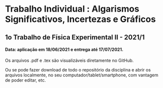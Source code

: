 # Trabalho Individual : Algarismos Significativos, Incertezas e Gráficos

## 1o Trabalho de Fı́sica Experimental II - 2021/1

#### Data: aplicação em 18/06/2021 e entrega até 17/07/2021.

Os arquivos .pdf e .tex são visualizáveis diretamente no GitHub.

Ou se pode fazer download de todo o repositório da disciplina e abrir os arquivos localmente, no seu computador/tablet/smartphone, com vantagem de poder editar, etc.
